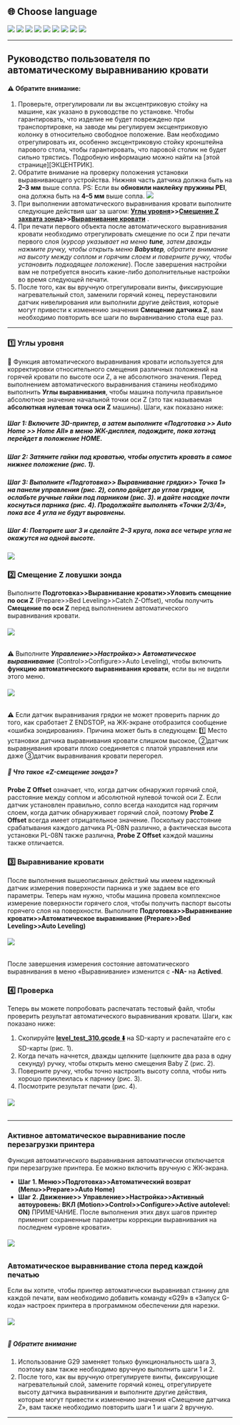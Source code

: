 ﻿## <a id="choose-language">:globe_with_meridians: Choose language </a>
[![](../../lanpic/EN.png)](https://github.com/ZONESTAR3D/Z8P/blob/main/Z8P-MK2/2-Operation_Guide/Bed_Auto_Leveling/readme.md)
[![](../../lanpic/ES.png)](https://github.com/ZONESTAR3D/Z8P/blob/main/Z8P-MK2/2-Operation_Guide/Bed_Auto_Leveling/readme-es.md)
[![](../../lanpic/PT.png)](https://github.com/ZONESTAR3D/Z8P/blob/main/Z8P-MK2/2-Operation_Guide/Bed_Auto_Leveling/readme-pt.md)
[![](../../lanpic/FR.png)](https://github.com/ZONESTAR3D/Z8P/blob/main/Z8P-MK2/2-Operation_Guide/Bed_Auto_Leveling/readme-fr.md)
[![](../../lanpic/DE.png)](https://github.com/ZONESTAR3D/Z8P/blob/main/Z8P-MK2/2-Operation_Guide/Bed_Auto_Leveling/readme-de.md)
[![](../../lanpic/IT.png)](https://github.com/ZONESTAR3D/Z8P/blob/main/Z8P-MK2/2-Operation_Guide/Bed_Auto_Leveling/readme-it.md)
[![](../../lanpic/RU.png)](https://github.com/ZONESTAR3D/Z8P/blob/main/Z8P-MK2/2-Operation_Guide/Bed_Auto_Leveling/readme-ru.md)
[![](../../lanpic/JP.png)](https://github.com/ZONESTAR3D/Z8P/blob/main/Z8P-MK2/2-Operation_Guide/Bed_Auto_Leveling/readme-jp.md)
[![](../../lanpic/KR.png)](https://github.com/ZONESTAR3D/Z8P/blob/main/Z8P-MK2/2-Operation_Guide/Bed_Auto_Leveling/readme-kr.md)
<!-- [![](../../lanpic/SA.png)](https://github.com/ZONESTAR3D/Z8P/blob/main/Z8P-MK2/2-Operation_Guide/Bed_Auto_Leveling/readme-ar.md) -->

----
## Руководство пользователя по автоматическому выравниванию кровати
#### :warning: Обратите внимание:
1. Проверьте, отрегулировали ли вы эксцентриковую стойку на машине, как указано в руководстве по установке. Чтобы гарантировать, что изделие не будет повреждено при транспортировке, на заводе мы регулируем эксцентриковую колонку в относительно свободное положение. Вам необходимо отрегулировать их, особенно эксцентриковую стойку кронштейна парового стола, чтобы гарантировать, что паровой столик не будет сильно трястись. Подробную информацию можно найти на [этой странице][ЭКЦЕНТРИК].
2. Обратите внимание на проверку положения установки выравнивающего устройства. Нижняя часть датчика должна быть на **2–3 мм** выше сопла. PS: Если вы **обновили наклейку пружины PEI**, она должна быть на **4–5 мм** выше сопла.
![](./install.jpg)
3. При выполнении автоматического выравнивания кровати выполните следующие действия шаг за шагом: **[Углы уровня](#step1)>>[Смещение Z захвата зонда](#step2)>>[Выравнивание кровати](#step3)** .
4. При печати первого объекта после автоматического выравнивания кровати необходимо отрегулировать смещение по оси Z при печати первого слоя (*курсор указывает на меню **tune**, затем дважды нажмите ручку, чтобы открыть меню **Babystep**, обратите внимание на высоту между соплом и горячим слоем и поверните ручку, чтобы установить подходящее положение*). После завершения настройки вам не потребуется вносить какие-либо дополнительные настройки во время следующей печати.
5. После того, как вы вручную отрегулировали винты, фиксирующие нагревательный стол, заменили горячий конец, переустановили датчик нивелирования или выполнили другие действия, которые могут привести к изменению значения **Смещение датчика Z**, вам необходимо повторить все шаги по выравниванию стола еще раз.

-----
### <a id="step1"> :one: Углы уровня</a>
:loudspeaker: Функция автоматического выравнивания кровати используется для корректировки относительного смещения различных положений на горячей кровати по высоте оси Z, а не абсолютного значения. Перед выполнением автоматического выравнивания станины необходимо выполнить **Углы выравнивания**, чтобы машина получила правильное абсолютное значение начальной точки оси Z (это так называемая **абсолютная нулевая точка оси Z** машины). Шаги, как показано ниже:
##### Шаг 1: Включите 3D-принтер, а затем выполните «Подготовка >> Auto Home >> Home All» в меню ЖК-дисплея, подождите, пока хотэнд перейдет в положение HOME.
##### Шаг 2: Затяните гайки под кроватью, чтобы опустить кровать в самое нижнее положение (рис. 1).
##### Шаг 3: Выполните «Подготовка>> Выравнивание грядки>> Точка 1» на панели управления (рис. 2), сопло дойдет до углов грядки, ослабьте ручные гайки под парником (рис. 3). и дайте насадке почти коснуться парника (рис. 4). Продолжайте выполнять «Точки 2/3/4», пока все 4 угла не будут выровнены.
##### Шаг 4: Повторите шаг 3 и сделайте 2–3 круга, пока все четыре угла не окажутся на одной высоте.
![](1.png)

### <a id="step2"> :two: Смещение Z ловушки зонда</a>
Выполните **Подготовка>>Выравнивание кровати>>Уловить смещение по оси Z** (Prepare>>Bed Leveling>>Catch Z-Offset), чтобы получить **Смещение по оси Z** перед выполнением автоматического выравнивания кровати.
###### ![](3.png)
:warning: Выполните ***Управление>>Настройка>> Автоматическое выравнивание*** (Control>>Configure>>Auto Leveling), чтобы включить **функцию автоматического выравнивания кровати**, если вы не видели этого меню.
###### ![](2.png)
:warning: Если датчик выравнивания грядки не может проверить парник до того, как сработает Z ENDSTOP, на ЖК-экране отобразится сообщение «ошибка зондирования». Причина может быть в следующем: :one: Место установки датчика выравнивания кровати слишком высокое, ②датчик выравнивания кровати плохо соединяется с платой управления или даже ③датчик выравнивания кровати перегорел.
##### :pushpin: Что такое «Z-смещение зонда»?
**Probe Z Offset** означает, что, когда датчик обнаружил горячий слой, расстояние между соплом и абсолютной нулевой точкой оси Z.
Если датчик установлен правильно, сопло всегда находится над горячим слоем, когда датчик обнаруживает горячий слой, поэтому **Probe Z Offset** всегда имеет отрицательное значение. Поскольку расстояние срабатывания каждого датчика PL-08N различно, а фактическая высота установки PL-08N также различна, **Probe Z Offset** каждой машины также отличается.

### <a id="step3"> :three: Выравнивание кровати </a>
После выполнения вышеописанных действий мы имеем надежный датчик измерения поверхности парника и уже задаем все его параметры. Теперь нам нужно, чтобы машина провела комплексное измерение поверхности горячего слоя, чтобы получить паспорт высоты горячего слоя на поверхности.
Выполните **Подготовка>>Выравнивание кровати>>Автоматическое выравнивание (Prepare>>Bed Leveling>>Auto Leveling)**
###### ![](4.png)
После завершения измерения состояние автоматического выравнивания в меню «Выравнивание» изменится с **-NA-** на **Actived**.

### :four: Проверка
Теперь вы можете попробовать распечатать тестовый файл, чтобы проверить результат автоматического выравнивания кровати. Шаги, как показано ниже:
1. Скопируйте **[level_test_310.gcode :arrow_down:](./level_test_310.zip)** на SD-карту и распечатайте его с SD-карты (рис. 1).
2. Когда печать начнется, дважды щелкните (щелкните два раза в одну секунду) ручку, чтобы открыть меню смещения Baby Z (рис. 2).
3. Поверните ручку, чтобы точно настроить высоту сопла, чтобы нить хорошо приклеилась к парнику (рис. 3).
4. Посмотрите результат печати (рис. 4).
###### ![](5.png)

----
### Активное автоматическое выравнивание после перезагрузки принтера
Функция автоматического выравнивания автоматически отключается при перезагрузке принтера. Ее можно включить вручную с ЖК-экрана.
- **Шаг 1. Меню>>Подготовка>>Автоматический возврат (Menu>>Prepare>>Auto Home)**
- **Шаг 2. Движение>> Управление>>Настройка>>Активный автоуровень: ВКЛ (Motion>>Control>>Configure>>Active autolevel: ON)**
ПРИМЕЧАНИЕ. После выполнения этих двух шагов принтер применит сохраненные параметры коррекции выравнивания на последнем «уровне кровати».
###### ![](6.png)

### Автоматическое выравнивание стола перед каждой печатью
Если вы хотите, чтобы принтер автоматически выравнивал станину для каждой печати, вам необходимо добавить команду «G29» в «Запуск G-кода» настроек принтера в программном обеспечении для нарезки.
###### ![](7.png)
##### :pushpin: Обратите внимание
1. Использование G29 заменяет только функциональность шага 3, поэтому вам также необходимо вручную выполнить шаги 1 и 2.
2. После того, как вы вручную отрегулируете винты, фиксирующие нагревательный слой, замените горячий конец, отрегулируете высоту датчика выравнивания и выполните другие действия, которые могут привести к изменению значения «Смещение датчика Z», вам также необходимо повторить шаги 1 и шаги 2 вручную.

----

[ECCENTRIC]: https://github.com/ZONESTAR3D/Z8P/tree/main/Z8P-MK2/1-Installation_Guide#8-tune-the-eccentric-columns